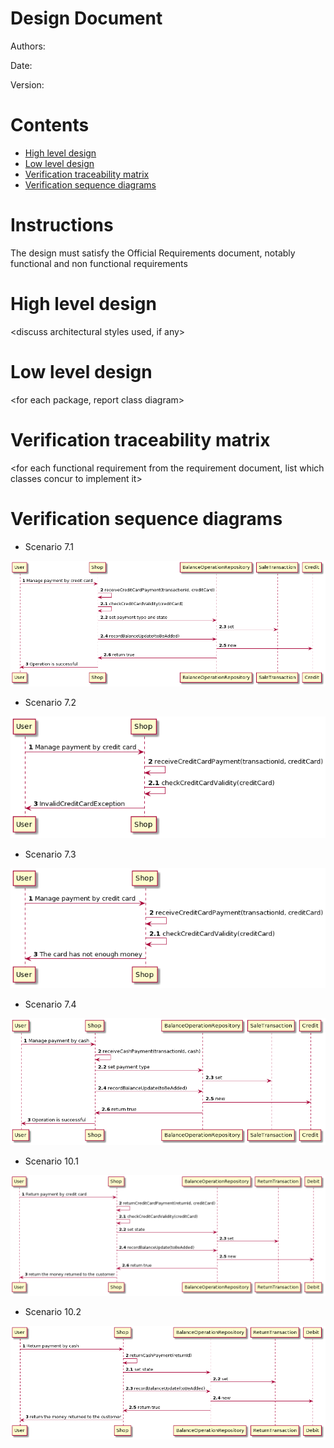 # Design Document

Authors:

Date:

Version:

# Contents

- [High level design](#package-diagram)
- [Low level design](#class-diagram)
- [Verification traceability matrix](#verification-traceability-matrix)
- [Verification sequence diagrams](#verification-sequence-diagrams)

# Instructions

The design must satisfy the Official Requirements document, notably functional and non functional requirements

# High level design

<discuss architectural styles used, if any>
<report package diagram>

# Low level design

<for each package, report class diagram>

# Verification traceability matrix

\<for each functional requirement from the requirement document, list which classes concur to implement it>

# Verification sequence diagrams

- Scenario 7.1

![](Images/design/7.1.png)

- Scenario 7.2

![](Images/design/7.2.png)

- Scenario 7.3

![](Images/design/7.3.png)

- Scenario 7.4

![](Images/design/7.4.png)

- Scenario 10.1

![](Images/design/10.1.png)

- Scenario 10.2

![](Images/design/10.2.png)

